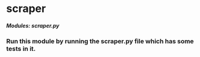 # scraper

##### Modules: scraper.py

### Run this module by running the scraper.py file which has some tests in it.
 